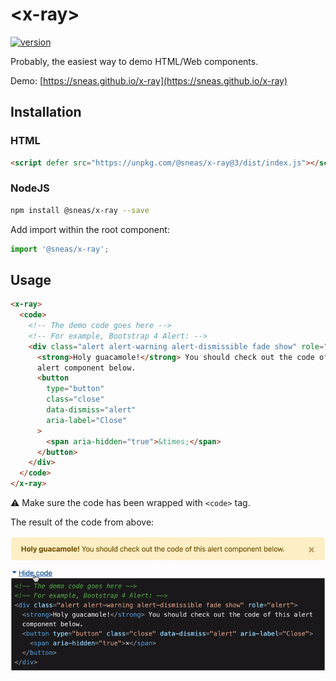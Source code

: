 # \<x-ray>

[![version](https://img.shields.io/npm/v/@sneas/x-ray.svg?style=flat-square)](http://npm.im/@sneas/x-ray)

Probably, the easiest way to demo HTML/Web components.

Demo: [https://sneas.github.io/x-ray](https://sneas.github.io/x-ray)

## Installation

### HTML

```html
<script defer src="https://unpkg.com/@sneas/x-ray@3/dist/index.js"></script>
```

### NodeJS

```sh
npm install @sneas/x-ray --save
```

Add import within the root component:

```js
import '@sneas/x-ray';
```

## Usage

```html
<x-ray>
  <code>
    <!-- The demo code goes here -->
    <!-- For example, Bootstrap 4 Alert: -->
    <div class="alert alert-warning alert-dismissible fade show" role="alert">
      <strong>Holy guacamole!</strong> You should check out the code of this
      alert component below.
      <button
        type="button"
        class="close"
        data-dismiss="alert"
        aria-label="Close"
      >
        <span aria-hidden="true">&times;</span>
      </button>
    </div>
  </code>
</x-ray>
```

⚠️ Make sure the code has been wrapped with `<code>` tag.

The result of the code from above:

![Preview of Bootstrap 4 Alert Component](docs/bootstrap-alert.gif)
